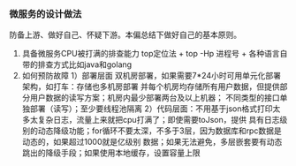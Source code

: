 ### 微服务的设计做法
防备上游、做好自己、怀疑下游。本偏总结下做好自己的基本原则。
1. 具备微服务CPU被打满的排查能力
   top定位法 + top -Hp 进程号  + 各种语言自带的排查方式比如java和golang
2. 如何预防故障
   1）部署层面
   双机房部署，如果需要7*24小时可用单元化部署架构，如打车：存储也多机房部署
   并每个机房均存储所有用户数据，但提供部分用户数据的读写方案；机房内最少部署两台及以上机器；
   不同类型的接口单独部署（读写）；至少要线程池隔离
   2）代码层面：不用基于json格式打印太多太复杂日志，流量上来就把cpu打满了；即使需要toJson，提供
   具有日志级别的动态降级功能；for循环不要太深，不多于3层，因为数据库和rpc数据是动态的，如果超过1000就是亿级别
   数据；如果无法避免，多层嵌套要有动态跳出的降级手段；如果使用本地缓存，设置容量上限 
